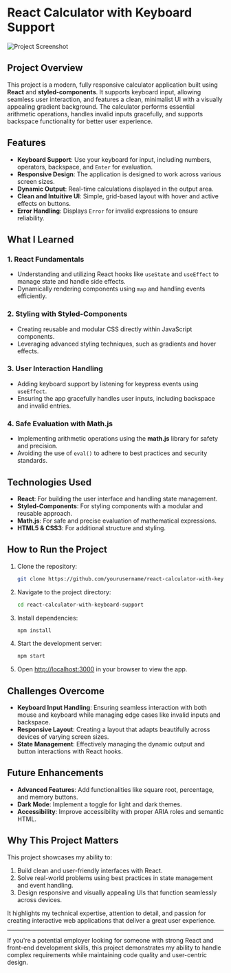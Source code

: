 
# React Calculator with Keyboard Support

![Project Screenshot](./Screenshot%202025-01-26%20at%207.05.33%20PM.png)

## Project Overview
This project is a modern, fully responsive calculator application built using **React** and **styled-components**. It supports keyboard input, allowing seamless user interaction, and features a clean, minimalist UI with a visually appealing gradient background. The calculator performs essential arithmetic operations, handles invalid inputs gracefully, and supports backspace functionality for better user experience.

## Features
- **Keyboard Support**: Use your keyboard for input, including numbers, operators, backspace, and `Enter` for evaluation.
- **Responsive Design**: The application is designed to work across various screen sizes.
- **Dynamic Output**: Real-time calculations displayed in the output area.
- **Clean and Intuitive UI**: Simple, grid-based layout with hover and active effects on buttons.
- **Error Handling**: Displays `Error` for invalid expressions to ensure reliability.

## What I Learned
### **1. React Fundamentals**
- Understanding and utilizing React hooks like `useState` and `useEffect` to manage state and handle side effects.
- Dynamically rendering components using `map` and handling events efficiently.

### **2. Styling with Styled-Components**
- Creating reusable and modular CSS directly within JavaScript components.
- Leveraging advanced styling techniques, such as gradients and hover effects.

### **3. User Interaction Handling**
- Adding keyboard support by listening for keypress events using `useEffect`.
- Ensuring the app gracefully handles user inputs, including backspace and invalid entries.

### **4. Safe Evaluation with Math.js**
- Implementing arithmetic operations using the **math.js** library for safety and precision.
- Avoiding the use of `eval()` to adhere to best practices and security standards.

## Technologies Used
- **React**: For building the user interface and handling state management.
- **Styled-Components**: For styling components with a modular and reusable approach.
- **Math.js**: For safe and precise evaluation of mathematical expressions.
- **HTML5 & CSS3**: For additional structure and styling.

## How to Run the Project
1. Clone the repository:
   ```bash
   git clone https://github.com/yourusername/react-calculator-with-keyboard-support.git
   ```
2. Navigate to the project directory:
   ```bash
   cd react-calculator-with-keyboard-support
   ```
3. Install dependencies:
   ```bash
   npm install
   ```
4. Start the development server:
   ```bash
   npm start
   ```
5. Open [http://localhost:3000](http://localhost:3000) in your browser to view the app.

## Challenges Overcome
- **Keyboard Input Handling**: Ensuring seamless interaction with both mouse and keyboard while managing edge cases like invalid inputs and backspace.
- **Responsive Layout**: Creating a layout that adapts beautifully across devices of varying screen sizes.
- **State Management**: Effectively managing the dynamic output and button interactions with React hooks.

## Future Enhancements
- **Advanced Features**: Add functionalities like square root, percentage, and memory buttons.
- **Dark Mode**: Implement a toggle for light and dark themes.
- **Accessibility**: Improve accessibility with proper ARIA roles and semantic HTML.

## Why This Project Matters
This project showcases my ability to:
1. Build clean and user-friendly interfaces with React.
2. Solve real-world problems using best practices in state management and event handling.
3. Design responsive and visually appealing UIs that function seamlessly across devices.

It highlights my technical expertise, attention to detail, and passion for creating interactive web applications that deliver a great user experience.

---

If you're a potential employer looking for someone with strong React and front-end development skills, this project demonstrates my ability to handle complex requirements while maintaining code quality and user-centric design.

